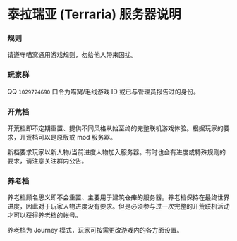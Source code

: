 # 泰拉瑞亚 (Terraria) 服务器说明

### 规则

请遵守喵窝通用游戏规则，勿给他人带来困扰。

### 玩家群

QQ `1029724690` 口令为喵窝/毛线游戏 ID 或已与管理员报告过的身份。

### 开荒档

开荒档即不定期重置、提供不同风格从始至终的完整联机游戏体验。根据玩家的要求，开荒档可以是原版或 mod 服务器。

新档要求玩家以新人物/当前进度人物加入服务器。有时也会有进度或特殊规则的要求，请注意关注群内公告。

### 养老档

养老档顾名思义即不会重置、主要用于建筑~~仓库~~的服务器。养老档保持在最终世界进度，因此对于玩家人物进度没有要求。但是必须参与过一次完整的开荒联机活动才可以获得养老档的帐号。

养老档为 Journey 模式，玩家可按需更改游戏内的各方面设置。

